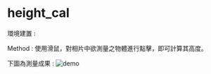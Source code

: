 # height_cal

環境建置 :




Method :
使用滑鼠，對相片中欲測量之物體進行點擊，即可計算其高度。

下圖為測量成果 :
![demo](https://github.com/TinsHsiao/height_cal/assets/91177853/b35e3c7e-9c62-4314-9814-e76614dce25d)
